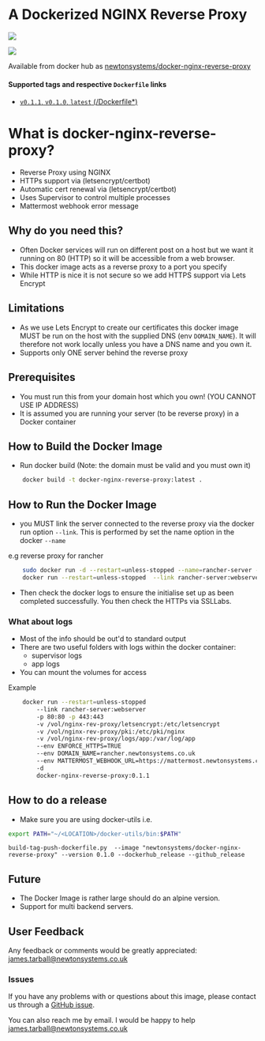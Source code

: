 # A Dockerized NGINX Reverse Proxy

[![](https://images.microbadger.com/badges/image/newtonsystems/docker-nginx-reverse-proxy:0.1.1.svg)](https://microbadger.com/images/newtonsystems/docker-nginx-reverse-proxy:0.1.1 "Get your own image badge on microbadger.com")

[![](https://images.microbadger.com/badges/version/newtonsystems/docker-nginx-reverse-proxy:0.1.1.svg)](https://microbadger.com/images/newtonsystems/docker-nginx-reverse-proxy:0.1.1 "Get your own version badge on microbadger.com")

Available from docker hub as [newtonsystems/docker-nginx-reverse-proxy](https://hub.docker.com/r/newtonsystems/docker-nginx-reverse-proxy/)

#### Supported tags and respective `Dockerfile` links

-    [`v0.1.1`, `v0.1.0`, `latest` (/Dockerfile*)](https://github.com/newtonsystems/docker-nginx-reverse-proxy/blob/master/Dockerfile)


# What is docker-nginx-reverse-proxy?

- Reverse Proxy using NGINX
- HTTPs support via (letsencrypt/certbot)
- Automatic cert renewal via (letsencrypt/certbot)
- Uses Supervisor to control multiple processes
- Mattermost webhook error message


## Why do you need this?
- Often Docker services will run on different post on a host but we want it
 running on 80 (HTTP) so it will be accessible from a web browser.
- This docker image acts as a reverse proxy to a port you specify
- While HTTP is nice it is not secure so we add HTTPS support via Lets Encrypt


## Limitations
- As we use Lets Encrypt to create our certificates this docker image MUST be
 run on the host with the supplied DNS (env `DOMAIN_NAME`). It will therefore not
 work locally unless you have a DNS name and you own it.
- Supports only ONE server behind the reverse proxy


## Prerequisites 
- You must run this from your domain host which you own! (YOU CANNOT USE IP ADDRESS)
- It is assumed you are running your server (to be reverse proxy) in a Docker container


## How to Build the Docker Image
- Run docker build (Note: the domain must be valid and you must own it)

```bash
	docker build -t docker-nginx-reverse-proxy:latest .
```


## How to Run the Docker Image
- you MUST link the server connected to the reverse proxy via the docker run option
 `--link`. This is performed by set the name option in the docker  `--name`

e.g reverse proxy for rancher
```bash
	sudo docker run -d --restart=unless-stopped --name=rancher-server -v /vol/mysql:/var/lib/mysql -p 8080:8080 rancher/server
	docker run --restart=unless-stopped  --link rancher-server:webserver -p 80:80 -p 443:443 --env ENFORCE_HTTPS=TRUE --env DOMAIN_NAME=rancher.tetherboxapp.com --env MATTERMOST_WEBHOOK_URL=http://mattermost.example.com:8065/hooks/aj8agnqi6fbhjm165u8297th3a -d  docker-nginx-reverse-proxy:latest
```

- Then check the docker logs to ensure the initialise set up as been completed successfully. You then check the HTTPs via SSLLabs.

### What about logs
- Most of the info should be out'd to standard output
- There are two useful folders with logs within the docker container:
	- supervisor logs
	- app logs
- You can mount the volumes for access

Example
```bash
	docker run --restart=unless-stopped 
		--link rancher-server:webserver 
		-p 80:80 -p 443:443 
		-v /vol/nginx-rev-proxy/letsencrypt:/etc/letsencrypt 
		-v /vol/nginx-rev-proxy/pki:/etc/pki/nginx 
		-v /vol/nginx-rev-proxy/logs/app:/var/log/app 
		--env ENFORCE_HTTPS=TRUE 
		--env DOMAIN_NAME=rancher.newtonsystems.co.uk 
		--env MATTERMOST_WEBHOOK_URL=https://mattermost.newtonsystems.co.uk/hooks/9eypzzfrrjy9dyptf6s6otchie 
		-d 
		docker-nginx-reverse-proxy:0.1.1
```

## How to do a release
- Make sure you are using docker-utils 
i.e.

```bash
export PATH="~/<LOCATION>/docker-utils/bin:$PATH"
```

```
build-tag-push-dockerfile.py  --image "newtonsystems/docker-nginx-reverse-proxy" --version 0.1.0 --dockerhub_release --github_release
```

## Future

- The Docker Image is rather large should do an alpine version.
- Support for multi backend servers. 

## User Feedback

Any feedback or comments  would be greatly appreciated: <james.tarball@newtonsystems.co.uk>


### Issues

If you have any problems with or questions about this image, please contact us through a [GitHub issue](https://github.com/newtonsystems/docker-nginx-reverse-proxy/issues).

You can also reach me by email. I would be happy to help  <james.tarball@newtonsystems.co.uk>








